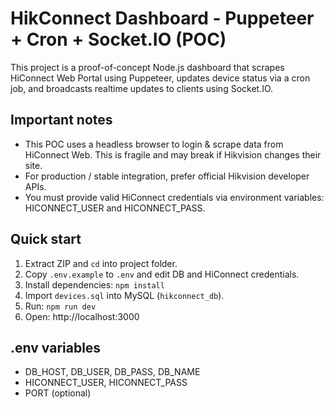 # HikConnect Dashboard - Puppeteer + Cron + Socket.IO (POC)
This project is a proof-of-concept Node.js dashboard that scrapes HiConnect Web Portal using Puppeteer, updates device status via a cron job, and broadcasts realtime updates to clients using Socket.IO.

## Important notes
- This POC uses a headless browser to login & scrape data from HiConnect Web. This is fragile and may break if Hikvision changes their site.
- For production / stable integration, prefer official Hikvision developer APIs.
- You must provide valid HiConnect credentials via environment variables: HICONNECT_USER and HICONNECT_PASS.

## Quick start
1. Extract ZIP and `cd` into project folder.
2. Copy `.env.example` to `.env` and edit DB and HiConnect credentials.
3. Install dependencies: `npm install`
4. Import `devices.sql` into MySQL (`hikconnect_db`).
5. Run: `npm run dev`
6. Open: http://localhost:3000

## .env variables
- DB_HOST, DB_USER, DB_PASS, DB_NAME
- HICONNECT_USER, HICONNECT_PASS
- PORT (optional)
